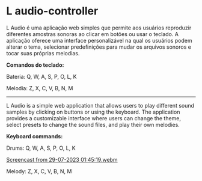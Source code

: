 # L audio-controller

L Audio é uma aplicação web simples que permite aos usuários reproduzir diferentes amostras sonoras ao clicar em botões ou usar o teclado. A aplicação oferece uma interface personalizável na qual os usuários podem alterar o tema, selecionar predefinições para mudar os arquivos sonoros e tocar suas próprias melodias.

<b>Comandos do teclado:</b>

Bateria: Q, W, A, S, P, O, L, K

Melodia: Z, X, C, V, B, N, M

________________________________________________________________________________________________________________________________

L Audio is a simple web application that allows users to play different sound samples by clicking on buttons or using the keyboard. The application provides a customizable interface where users can change the theme, select presets to change the sound files, and play their own melodies.
    
<b>Keyboard commands:</b>

Drums: Q, W, A, S, P, O, L, K

[Screencast from 29-07-2023 01:45:19.webm](https://github.com/ehliexplore/L-audio-controller/assets/48739895/d974be90-5aa0-48f3-a1c9-33bc5f7b9b87)


Melody: Z, X, C, V, B, N, M

